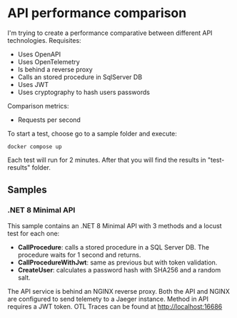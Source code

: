 # API performance comparison

I'm trying to create a performance comparative between different API technologies.
Requisites:
- Uses OpenAPI
- Uses OpenTelemetry
- Is behind a reverse proxy
- Calls an stored procedure in SqlServer DB
- Uses JWT
- Uses cryptography to hash users passwords

Comparison metrics:
- Requests per second


To start a test, choose go to a sample folder and execute:

```
docker compose up
````

Each test will run for 2 minutes.
After that you will find the results in "test-results" folder.

## Samples

### .NET 8 Minimal API 

This sample contains an .NET 8 Minimal API with 3 methods and a locust test for each one:
- **CallProcedure**: calls a stored procedure in a SQL Server DB. The procedure waits for 1 second and returns.
- **CallProcedureWithJwt**: same as previous but with token validation.
- **CreateUser**: calculates a password hash with SHA256 and a random salt.

The API service is behind an NGINX reverse proxy.
Both the API and NGINX are configured to send telemety to a Jaeger instance.
Method in API requires a JWT token.
OTL Traces can be found at [http://localhost:16686](http://localhost:16686) 